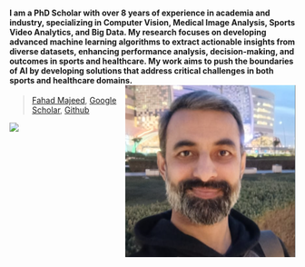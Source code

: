 #### I am a PhD Scholar with over 8 years of experience in academia and industry, specializing in Computer Vision, Medical Image Analysis, Sports Video Analytics, and Big Data. My research focuses on developing advanced machine learning algorithms to extract actionable insights from diverse datasets, enhancing performance analysis, decision-making, and outcomes in sports and healthcare. My work aims to push the boundaries of AI by developing solutions that address critical challenges in both sports and healthcare domains.  <a><img src="Fahad.png" width="300" align="right"></a> <br>
> [Fahad Majeed](https://www.linkedin.com/in/fahad-majeed/),  [Google Scholar](https://tinyurl.com/38jbwxvx), [Github](https://github.com/MrFahad)  

<a><img src="1.png" width="1000"></a> <br>



